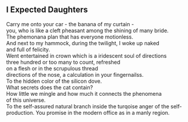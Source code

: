 I Expected Daughters
--------------------
Carry me onto your car - the banana of my curtain -  
you, who is like a cleft pheasant among the shining of many bride.  
The phemonana plan that has everyone motionless.  
And next to my hammock, during the twilight, I woke up naked  
and full of felicity.  
Went entertained in crown which is a iridescent soul of directions  
three hundred or too many to count, refreshed  
on a flesh or in the scrupulous thread  
directions of the nose, a calculation in your fingernailss.  
To the hidden color of the silicon dove.  
What secrets does the cat contain?  
How little we mingle and how much it connects the phenomena  
of this universe.  
To the self-assured natural branch inside the turqoise anger of the self-production. You promise in the modern office as in a manly region.  
